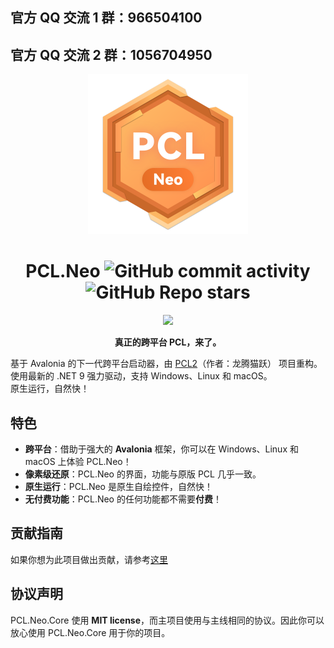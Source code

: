 ## 官方 QQ 交流 1 群：966504100
## 官方 QQ 交流 2 群：1056704950

<div align=center>

<img alt="Logo" src="/Icon.svg" width="256">

# PCL.Neo ![GitHub commit activity](https://img.shields.io/github/commit-activity/t/PCL-Community/PCL.Neo) ![GitHub Repo stars](https://img.shields.io/github/stars/PCL-Community/PCL.Neo)

[![](https://hits.zkitefly.eu.org/?tag=https://github.com/PCL-Community/PCL.Neo)](https://hits.zkitefly.eu.org/?tag=https://github.com/PCL-Community/PCL.Neo&web=true)

**真正的跨平台 PCL，来了。**

</div>

基于 Avalonia 的下一代跨平台启动器，由 [PCL2](https://github.com/Meloong-Git/PCL)（作者：龙腾猫跃） 项目重构。\
使用最新的 .NET 9 强力驱动，支持 Windows、Linux 和 macOS。\
原生运行，自然快！

## 特色

- **跨平台**：借助于强大的 **Avalonia** 框架，你可以在 Windows、Linux 和 macOS 上体验 PCL.Neo！
- **像素级还原**：PCL.Neo 的界面，功能与原版 PCL 几乎一致。
- **原生运行**：PCL.Neo 是原生自绘控件，自然快！
- **无付费功能**：PCL.Neo 的任何功能都不需要**付费**！

## 贡献指南

如果你想为此项目做出贡献，请参考[这里](docs/pcl_neo_contribution_guide.md)

## 协议声明

PCL.Neo.Core 使用 **MIT license**，而主项目使用与主线相同的协议。因此你可以放心使用 PCL.Neo.Core 用于你的项目。
